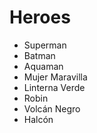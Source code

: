 # Heroes

* Superman
* Batman
* Aquaman
* Mujer Maravilla
* Linterna Verde
* Robin
* Volcán Negro
* Halcón
